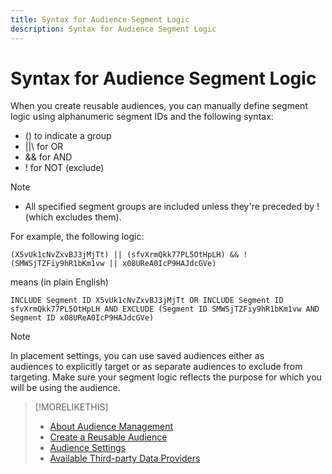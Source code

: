 ```yaml
---
title: Syntax for Audience Segment Logic
description: Syntax for Audience Segment Logic
---
```


# Syntax for Audience Segment Logic

When you create reusable audiences, you can manually define segment logic using alphanumeric segment IDs and the following syntax:

* () to indicate a group
* \||\ for OR <!-- || escaped with back slashes so Jenkins doesn't think it's a Markdown table -->
* && for AND
* ! for NOT (exclude)

>[!NOTE]
>
>* All specified segment groups are included unless they're preceded by ! (which excludes them).

For example, the following logic:

```
(X5vUk1cNvZxvBJ3jMjTt) || (sfvXrmQkk77PL5OtHpLH) && !(SMWSjTZFiy9hR1bKm1vw || x08UReA0IcP9HAJdcGVe)
```

means (in plain English)

```
INCLUDE Segment ID X5vUk1cNvZxvBJ3jMjTt OR INCLUDE Segment ID sfvXrmQkk77PL5OtHpLH AND EXCLUDE (Segment ID SMWSjTZFiy9hR1bKm1vw AND Segment ID x08UReA0IcP9HAJdcGVe)
```

>[!NOTE]
>
>In placement settings, you can use saved audiences either as audiences to explicitly target or as separate audiences to exclude from targeting. Make sure your segment logic reflects the purpose for which you will be using the audience.

>[!MORELIKETHIS]
>
>* [About Audience Management](audience-about.md)
>* [Create a Reusable Audience](audience-create-reusable-audience.md)
>* [Audience Settings](audience-settings.md)
>* [Available Third-party Data Providers](audience-third-party-data-providers.md)
